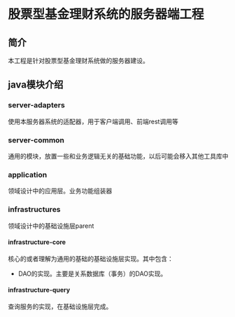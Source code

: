 # 股票型基金理财系统的服务器端工程
## 简介
本工程是针对股票型基金理财系统做的服务器建设。

## java模块介绍

### server-adapters
使用本服务器系统的适配器，用于客户端调用、前端rest调用等


### server-common
通用的模块，放置一些和业务逻辑无关的基础功能，以后可能会移入其他工具库中


### application
领域设计中的应用层。业务功能组装器


### infrastructures
领域设计中的基础设施层parent


#### infrastructure-core
核心的或者理解为通用的基础的基础设施层实现。其中包含：
- DAO的实现。主要是关系数据库（事务）的DAO实现。


#### infrastructure-query
查询服务的实现，在基础设施层完成。



